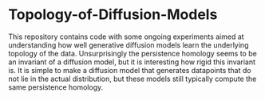 # Topology-of-Diffusion-Models

This repository contains code with some ongoing experiments aimed at understanding how well generative diffusion models learn the underlying topology of the data. Unsurprisingly the persistence homology seems to be an invariant of a diffusion model, but it is interesting how rigid this invariant is. It is simple to make a diffusion model that generates datapoints that do not lie in the actual distribution, but these models still typically compute the same persistence homology. 
